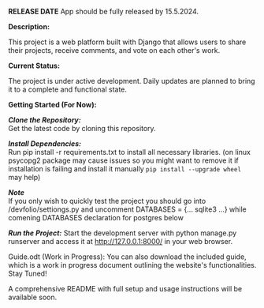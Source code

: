 **RELEASE DATE**
App should be fully released by 15.5.2024.

**Description:**

This project is a web platform built with Django that allows users to share their projects, receive comments, and vote on each other's work.

**Current Status:**

The project is under active development. Daily updates are planned to bring it to a complete and functional state.

**Getting Started (For Now):**

***Clone the Repository:***  
Get the latest code by cloning this repository.  

***Install Dependencies:***  
Run pip install -r requirements.txt to install all necessary libraries. 
(on linux psycopg2 package may cause issues so you might want to remove it if installation is failing and install it manually `pip install --upgrade wheel` may help)  

***Note***  
If you only wish to quickly test the project you should go into /devfolio/settiongs.py and uncomment DATABASES = {... sqlite3 ...} while comening DATABASES declaration for postgres below  


***Run the Project:*** Start the development server with python manage.py runserver and access it at http://127.0.0.1:8000/ in your web browser.  

Guide.odt (Work in Progress): You can also download the included guide, which is a work in progress document outlining the website's functionalities.
Stay Tuned!

A comprehensive README with full setup and usage instructions will be available soon.


